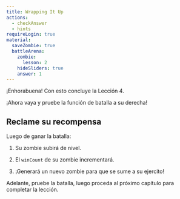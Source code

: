 ```yaml
---
title: Wrapping It Up
actions:
  - checkAnswer
  - hints
requireLogin: true
material:
  saveZombie: true
  battleArena:
    zombie:
      lesson: 2
    hideSliders: true
    answer: 1
---
```


¡Enhorabuena! Con esto concluye la Lección 4.

¡Ahora vaya y pruebe la función de batalla a su derecha!

## Reclame su recompensa

Luego de ganar la batalla:

1. Su zombie subirá de nivel.

2. El `winCount` de su zombie incrementará.

3. ¡Generará un nuevo zombie para que se sume a su ejercito!

Adelante, pruebe la batalla, luego proceda al próximo capítulo para completar la lección.
